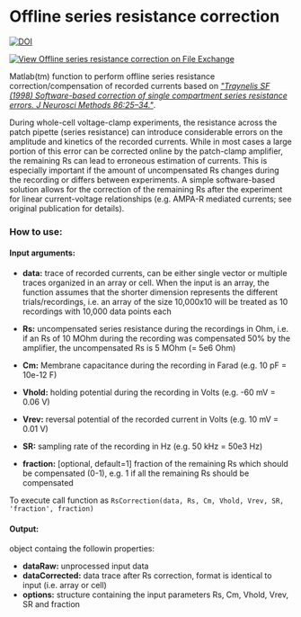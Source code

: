 # Offline series resistance correction 
[![DOI](https://zenodo.org/badge/154884750.svg)](https://zenodo.org/badge/latestdoi/154884750)

[![View Offline series resistance correction on File Exchange](https://www.mathworks.com/matlabcentral/images/matlab-file-exchange.svg)](https://de.mathworks.com/matlabcentral/fileexchange/69249-offline-series-resistance-correction)

Matlab(tm) function to perform offline series resistance correction/compensation of recorded currents based on [*"Traynelis SF (1998) Software-based correction of single compartment series resistance errors. J Neurosci Methods 86:25–34."*](https://dx.doi.org/10.1016/S0165-0270(98)00140-X). 



During whole-cell voltage-clamp experiments, the resistance across the patch pipette (series resistance) can introduce considerable errors on the amplitude and kinetics of the recorded currents. While in most cases a large portion of this error can be corrected online by the patch-clamp amplifier, the remaining Rs can lead to erroneous estimation of currents. This is especially important if the amount of uncompensated Rs changes during the recording or differs between experiments. A simple software-based solution allows for the correction of the remaining Rs after the experiment for linear current-voltage relationships (e.g. AMPA-R mediated currents; see original publication for details).

### How to use:

#### Input arguments:

- **data:** trace of recorded currents, can be either single vector or multiple traces organized in an array or cell. When the input is an array, the function assumes that the shorter dimension represents the different trials/recordings, i.e. an array of the size 10,000x10 will be treated as 10 recordings with 10,000 data points each

- **Rs:** uncompensated series resistance during the recordings in Ohm, i.e. if an Rs of 10 MOhm during the recording was compensated 50% by the amplifier, the uncompensated Rs is 5 MOhm (= 5e6 Ohm)
- **Cm:** Membrane capacitance during the recording in Farad (e.g. 10 pF = 10e-12 F)
- **Vhold:** holding potential during the recording in Volts (e.g. -60 mV = 0.06 V)
- **Vrev:** reversal potential of the recorded current in Volts (e.g. 10 mV = 0.01 V)
- **SR:** sampling rate of the recording in Hz (e.g. 50 kHz = 50e3 Hz)
- **fraction:** [optional, default=1] fraction of the remaining Rs which should be compensated (0-1), e.g. 1 if all the remaining Rs should be compensated

To execute call function as `RsCorrection(data, Rs, Cm, Vhold, Vrev, SR, 'fraction', fraction)`

#### Output:

object containg the followin properties:
- **dataRaw:** unprocessed input data 
- **dataCorrected:** data trace after Rs correction, format is identical to input (i.e. array or cell)
- **options:** structure containing the input parameters Rs, Cm, Vhold, Vrev, SR and fraction
